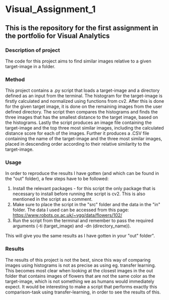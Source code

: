 # Visual_Assignment_1
## This is the repository for the first assignment in the portfolio for Visual Analytics

### Description of project 
The code for this project aims to find similar images relative to a given target-image in a folder. 

### Method
This project contains a .py script that loads a target-image and a directory defined as an input from the terminal. 
The histogram for the target-image is firstly calculated and normalized using functions from cv2. After this is done for the given target image, it is done on the remaining images from the user defined directory. The script then compares the histograms and finds the three images that has the smallest distance to the target image, based on the histograms. Lastly the script produces an image file containing the target-image and the top three most similar images, including the calculated distance score for each of the images. Further it produces a .CSV file containing the name of the target-image and the three most similar images, placed in descending order according to their relative similarity to the target-image.

### Usage
In order to reproduce the results I have gotten (and which can be found in the "out" folder), a few steps have to be followed:
1) Install the relevant packages - for this script the only package that is necessary to install before running the script is cv2. This is also mentioned in the script as a comment. 
2) Make sure to place the script in the "src" folder and the data in the "in" folder. The data I used can be accessed from this page: https://www.robots.ox.ac.uk/~vgg/data/flowers/102/ 
3) Run the script from the terminal and remember to pass the required arguments (-ti (target_image) and -dn (directory_name)). 

This will give you the same results as I have gotten in your "out" folder". 

### Results
The results of this project is not the best, since this way of comparing images using histograms is not as precise as using eg. transfer learning. This becomes most clear when looking at the closest images in the out folder that contains images of flowers that are not the same color as the target-image, which is not something we as humans would immediately expect. 
It would be interesting to make a script that performs exactly this comparison-task using transfer-learning, in order to see the results of this. 
